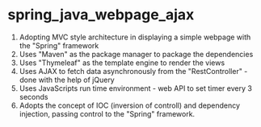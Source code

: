 # spring_java_webpage_ajax
1. Adopting MVC style architecture in displaying a simple webpage with the "Spring" framework
2. Uses "Maven" as the package manager to package the dependencies 
3. Uses "Thymeleaf" as the template engine to render the views
4. Uses AJAX to fetch data asynchronously from the "RestController" - done with the help of jQuery
5. Uses JavaScripts run time environment -  web API to set timer every 3 seconds
6. Adopts the concept of IOC (inversion of controll) and dependency injection, passing control to the "Spring" framework.
